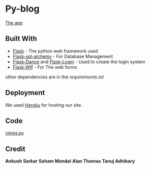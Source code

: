 # Py-blog

[The app](https://py-bl0g.herokuapp.com/home)

## Built With

* [Flask](http://flask.palletsprojects.com/en/1.1.x/) - The python web framework used
* [Flask-sql-alchemy](https://flask-sqlalchemy.palletsprojects.com/en/2.x/) - For Database Management
* [Flask-Dance](https://flask-dance.readthedocs.io/en/latest/) and [Flask-Login](https://flask-login.readthedocs.io/en/latest/) - Used to create the login system
* [Flask-Wtf](https://flask-wtf.readthedocs.io/en/stable/) - For The web forms

other dependencies are in the _requirements.txt_

## Deployment

We used [Heroku](https://www.heroku.com/) for hosting our site.

## Code
[views.py](app/views.py)

## Credit
__Ankush Sarkar__
__Soham Mondal__
__Alan Thomas__
__Tanuj Adhikary__
